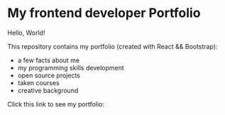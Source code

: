 # My frontend developer Portfolio

Hello, World!

This repository contains my portfolio (created with React && Bootstrap):
- a few facts about me
- my programming skills development
- open source projects
- taken courses
- creative background

Click this link to see my portfolio: 